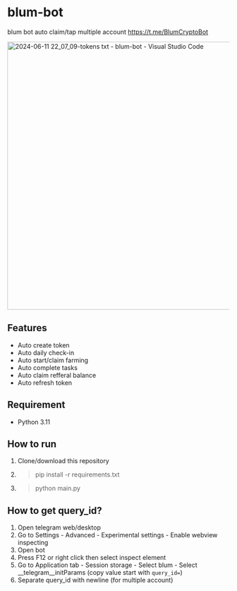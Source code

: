 # blum-bot
blum bot auto claim/tap multiple account https://t.me/BlumCryptoBot

<img width="607" alt="2024-06-11 22_07_09-tokens txt - blum-bot - Visual Studio Code" src="https://github.com/maldiharyojudanto/blum-bot/assets/76139419/aea9cc1e-3b00-4791-a092-999048bb2963">

## Features
- Auto create token
- Auto daily check-in
- Auto start/claim farming
- Auto complete tasks
- Auto claim refferal balance
- Auto refresh token

## Requirement
- Python 3.11

## How to run
1. Clone/download this repository
2. > pip install -r requirements.txt
3. > python main.py

## How to get query_id?
1. Open telegram web/desktop
2. Go to Settings - Advanced - Experimental settings - Enable webview inspecting
3. Open bot
4. Press F12 or right click then select inspect element
5. Go to Application tab - Session storage - Select blum - Select __telegram__initParams (copy value start with ```query_id=```)
6. Separate query_id with newline (for multiple account)
